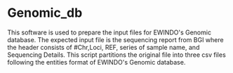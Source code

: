 # Genomic_db
This software is used to prepare the input files for EWINDO's Genomic database.
The expected input file is the sequencing report from BGI where the header consists of #Chr,Loci, REF, series of sample name, and Sequencing Details.
This script partitions the original file into three csv files following the entities format of EWINDO's Genomic database.

